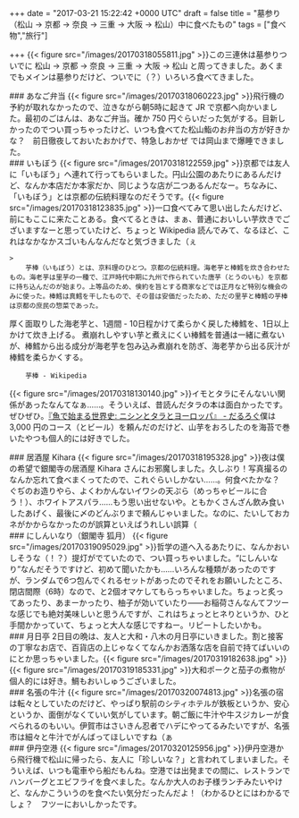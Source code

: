 
+++
date = "2017-03-21 15:22:42 +0000 UTC"
draft = false
title = "墓参り（松山 → 京都 → 奈良 → 三重 → 大阪 → 松山）中に食べたもの"
tags = ["食べ物","旅行"]

+++
{{< figure src="/images/20170318055811.jpg"  >}}この三連休は墓参りついでに 松山 → 京都 → 奈良 → 三重 → 大阪 → 松山 と周ってきました。あくまでもメインは墓参りだけど、ついでに（？）いろいろ食べてきました。

<div class="section">
    ### あなご弁当
    {{< figure src="/images/20170318060223.jpg"  >}}飛行機の予約が取れなかったので、泣きながら朝5時に起きて JR で京都へ向かいました。最初のごはんは、あなご弁当。確か 750 円ぐらいだった気がする。目新しかったのでつい買っちゃったけど、いつも食べてた松山鮨のお弁当の方が好きかな？　前日徹夜しておいたおかげで、特急しおかぜ では岡山まで爆睡できました。

</div>
<div class="section">
    ### いもぼう
    {{< figure src="/images/20170318122559.jpg"  >}}京都では友人に「いもぼう」へ連れて行ってもらいました。円山公園のあたりにあるんだけど、なんか本店だか本家だか、同じような店が二つあるんだなー。ちなみに、「いもぼう」とは京都の伝統料理なのだそうです。{{< figure src="/images/20170318123835.jpg"  >}}一口食べてみて思い出したんだけど、前にもここに来たことある。食べてるときは、まぁ、普通においしい芋炊きでございますなーと思っていたけど、ちょっと Wikipedia 読んでみて、なるほど、これはなかなかスゴいもんなんだなと気づきました（ぇ

    >
        芋棒（いもぼう）とは、京料理のひとつ。京都の伝統料理。海老芋と棒鱈を炊き合わせたもの。海老芋は里芋の一種で、江戸時代中期に九州で作られていた唐芋（とうのいも）を京都に持ち込んだのが始まり。上等品のため、倹約を旨とする商家などでは正月など特別な機会のみに使った。棒鱈は真鱈を干したもので、その昔は安価だったため、ただの里芋と棒鱈の芋棒は京都の庶民の惣菜であった。


厚く面取りした海老芋と、1週間 - 10日程かけて柔らかく戻した棒鱈を、1日以上かけて炊き上げる。
煮崩れしやすい芋と煮えにくい棒鱈を普通は一緒に煮ないが、棒鱈から出る成分が海老芋を包み込み煮崩れを防ぎ、海老芋から出る灰汁が棒鱈を柔らかくする。

        芋棒 - Wikipedia
    
{{< figure src="/images/20170318130140.jpg"  >}}イモとタラにそんないい関係があったなんてなぁ……。そういえば、昔読んだタラの本は面白かったです。ぜひぜひ。[『魚で始まる世界史: ニシンとタラとヨーロッパ』 - だるろぐ](https://blog.daruyanagi.jp/entry/2015/08/04/231815)僕は 3,000 円のコース（とビール）を頼んだのだけど、山芋をおろしたのを海苔で巻いたやつも個人的には好きでした。

</div>
<div class="section">
    ### 居酒屋 Kihara
    {{< figure src="/images/20170318195328.jpg"  >}}夜は僕の希望で銀閣寺の居酒屋 Kihara さんにお邪魔しました。久しぶり！写真撮るのなんか忘れて食べまくってたので、これぐらいしかない……。何食べたかな？　ぐぢのお造りやら、よくわかんないイワシの天ぷら（めっちゃビールに合う！）、ホワイトアスパラ……もう思い出せないや。ともかくさんざん飲み食いしたあげく、最後に〆のどんぶりまで頼んじゃいました。なのに、たいしておカネがかからなかったのが誤算といえばうれしい誤算（

</div>
<div class="section">
    ### にしんいなり（銀閣寺 狐月）
    {{< figure src="/images/20170319095029.jpg"  >}}哲学の道へ入るあたりに、なんかおいしそうな（！？）提灯がでていたので、つい買っちゃいました。“にしんいなり”なんだそうですけど、初めて聞いたかも……いろんな種類があったのですが、ランダムで6つ包んでくれるセットがあったのでそれをお願いしたところ、閉店間際（6時）なので、と2個オマケしてもらっちゃいました。ちょっと炙ってあったり、あまーかったり、柚子が効いていたり――お稲荷さんなんてフツーな感じでも絶対美味しいと思うんですが、これはちょっとヒネりというか、ひと手間かかっていて、ちょっと大人な感じですねー。リピートしたいかも。

</div>
<div class="section">
    ### 月日亭
    2日目の晩は、友人と大和・八木の月日亭にいきました。割と接客の丁寧なお店で、百貨店の上じゃなくてなんかお洒落な店を自前で持てばいいのにとか思っちゃいました。{{< figure src="/images/20170319182638.jpg"  >}}{{< figure src="/images/20170319185331.jpg"  >}}大和ポークと茄子の煮物が個人的には好き。鯛もおいしゅうございました。

</div>
<div class="section">
    ### 名張の牛汁
    {{< figure src="/images/20170320074813.jpg"  >}}名張の宿は転々としていたのだけど、やっぱり駅前のシティホテルが鉄板というか、安心というか、面倒がなくていい気がしています。朝ご飯に牛汁や牛スジカレーが食べられるのもいい。伊賀市はさいきん忍者でハデにやってるみたいですが、名張市は細々と牛汁でがんばってほしいですね（ぁ

</div>
<div class="section">
    ### 伊丹空港
    {{< figure src="/images/20170320125956.jpg"  >}}伊丹空港から飛行機で松山に帰ったら、友人に「珍しいな？」と言われてしまいました。そういえば、いつも電車やら船だもんね。空港では出発までの間に、レストランでハンバーグとエビフライを食べました。なんか大人のお子様ランチみたいやけど、なんかこういうのを食べたい気分だったんだよ！（わかるひとにはわかるでしょ？　フツーにおいしかったです。

</div>


